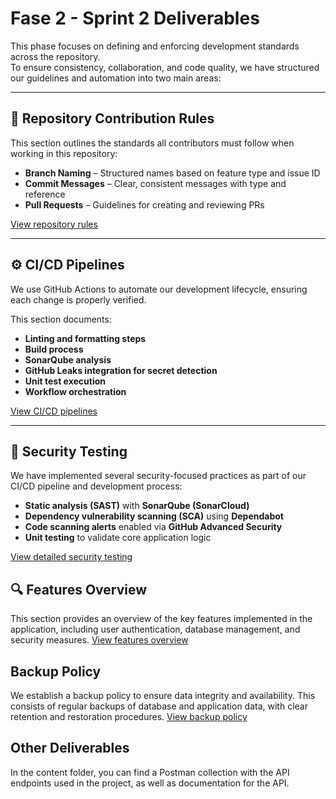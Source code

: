 # Fase 2 - Sprint 2 Deliverables


This phase focuses on defining and enforcing development standards across the repository.  
To ensure consistency, collaboration, and code quality, we have structured our guidelines and automation into two main areas:

---

## 📄 Repository Contribution Rules

This section outlines the standards all contributors must follow when working in this repository:

- **Branch Naming** – Structured names based on feature type and issue ID
- **Commit Messages** – Clear, consistent messages with type and reference
- **Pull Requests** – Guidelines for creating and reviewing PRs

[View repository rules](content/Repository_rules.md)

---

## ⚙️ CI/CD Pipelines
We use GitHub Actions to automate our development lifecycle, ensuring each change is properly verified.

This section documents:
- **Linting and formatting steps**
- **Build process**
- **SonarQube analysis**
- **GitHub Leaks integration for secret detection**
- **Unit test execution**
- **Workflow orchestration**

[View CI/CD pipelines](content/Pipelines_description.md)

---

## 🔐 Security Testing

We have implemented several security-focused practices as part of our CI/CD pipeline and development process:

- **Static analysis (SAST)** with **SonarQube (SonarCloud)**
- **Dependency vulnerability scanning (SCA)** using **Dependabot**
- **Code scanning alerts** enabled via **GitHub Advanced Security**
- **Unit testing** to validate core application logic

[View detailed security testing](content/Security_testing.md)


## 🔍 Features Overview

This section provides an overview of the key features implemented in the application, including user authentication, database management, and security measures.
[View features overview](content/Features.md)


## Backup Policy

We establish a backup policy to ensure data integrity and availability. This consists of regular backups of database and application data, with clear retention and restoration procedures.
[View backup policy](content/Backup_Policy.md)

## Other Deliverables

In the content folder, you can find a Postman collection with the API endpoints used in the project, as well as documentation for the API.